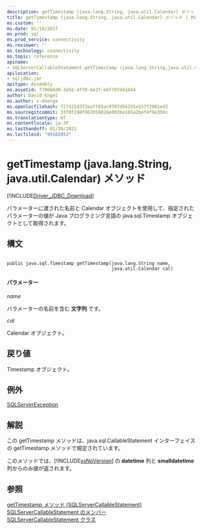 ```yaml
---
description: getTimestamp (java.lang.String, java.util.Calendar) メソッド
title: getTimestamp (java.lang.String, java.util.Calendar) メソッド | Microsoft Docs
ms.custom: ''
ms.date: 01/19/2017
ms.prod: sql
ms.prod_service: connectivity
ms.reviewer: ''
ms.technology: connectivity
ms.topic: reference
apiname:
- SQLServerCallableStatement.getTimestamp (java.lang.String,java.util.Calendar)
apilocation:
- sqljdbc.jar
apitype: Assembly
ms.assetid: 770668d9-2e52-4ff0-be2f-ebf78fd41644
author: David-Engel
ms.author: v-daenge
ms.openlocfilehash: f27425d3f3aa7f85ac9707d56235e157f2901ed3
ms.sourcegitcommit: 33f0f190f962059826e002be165a2bef4f9e350c
ms.translationtype: HT
ms.contentlocale: ja-JP
ms.lasthandoff: 01/30/2021
ms.locfileid: "99162053"
---
```

# <a name="gettimestamp-method-javalangstring-javautilcalendar"></a>getTimestamp (java.lang.String, java.util.Calendar) メソッド
[!INCLUDE[Driver_JDBC_Download](../../../includes/driver_jdbc_download.md)]

  パラメーターに渡された名前と Calendar オブジェクトを使用して、指定されたパラメーターの値が Java プログラミング言語の java.sql.Timestamp オブジェクトとして取得されます。  
  
## <a name="syntax"></a>構文  
  
```  
  
public java.sql.Timestamp getTimestamp(java.lang.String name,  
                                       java.util.Calendar cal)  
```  
  
#### <a name="parameters"></a>パラメーター  
 *name*  
  
 パラメーターの名前を含む **文字列** です。  
  
 *cal*  
  
 Calendar オブジェクト。  
  
## <a name="return-value"></a>戻り値  
 Timestamp オブジェクト。  
  
## <a name="exceptions"></a>例外  
 [SQLServerException](../../../connect/jdbc/reference/sqlserverexception-class.md)  
  
## <a name="remarks"></a>解説  
 この getTimestamp メソッドは、java.sql.CallableStatement インターフェイスの getTimestamp メソッドで規定されています。  
  
 このメソッドでは、[!INCLUDE[ssNoVersion](../../../includes/ssnoversion-md.md)] の **datetime** 列と **smalldatetime** 列からのみ値が返されます。  
  
## <a name="see-also"></a>参照  
 [getTimestamp メソッド &#40;SQLServerCallableStatement&#41;](../../../connect/jdbc/reference/gettimestamp-method-sqlservercallablestatement.md)   
 [SQLServerCallableStatement のメンバー](../../../connect/jdbc/reference/sqlservercallablestatement-members.md)   
 [SQLServerCallableStatement クラス](../../../connect/jdbc/reference/sqlservercallablestatement-class.md)  
  
  

